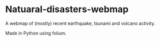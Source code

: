 # Natuaral-disasters-webmap
A webmap of (mostly) recent earthquake, tsunami and volcano activity.

Made in Python using folium.
